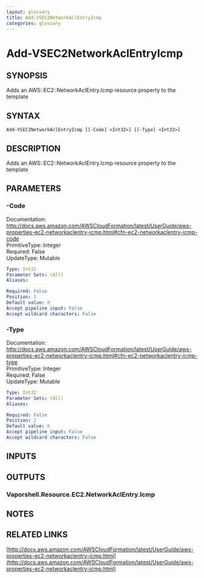 ```yaml
---
layout: glossary
title: Add-VSEC2NetworkAclEntryIcmp
categories: glossary
---
```


# Add-VSEC2NetworkAclEntryIcmp

## SYNOPSIS
Adds an AWS::EC2::NetworkAclEntry.Icmp resource property to the template

## SYNTAX

```
Add-VSEC2NetworkAclEntryIcmp [[-Code] <Int32>] [[-Type] <Int32>]
```

## DESCRIPTION
Adds an AWS::EC2::NetworkAclEntry.Icmp resource property to the template

## PARAMETERS

### -Code
Documentation: http://docs.aws.amazon.com/AWSCloudFormation/latest/UserGuide/aws-properties-ec2-networkaclentry-icmp.html#cfn-ec2-networkaclentry-icmp-code    
PrimitiveType: Integer    
Required: False    
UpdateType: Mutable

```yaml
Type: Int32
Parameter Sets: (All)
Aliases: 

Required: False
Position: 1
Default value: 0
Accept pipeline input: False
Accept wildcard characters: False
```

### -Type
Documentation: http://docs.aws.amazon.com/AWSCloudFormation/latest/UserGuide/aws-properties-ec2-networkaclentry-icmp.html#cfn-ec2-networkaclentry-icmp-type    
PrimitiveType: Integer    
Required: False    
UpdateType: Mutable

```yaml
Type: Int32
Parameter Sets: (All)
Aliases: 

Required: False
Position: 2
Default value: 0
Accept pipeline input: False
Accept wildcard characters: False
```

## INPUTS

## OUTPUTS

### Vaporshell.Resource.EC2.NetworkAclEntry.Icmp

## NOTES

## RELATED LINKS

[http://docs.aws.amazon.com/AWSCloudFormation/latest/UserGuide/aws-properties-ec2-networkaclentry-icmp.html](http://docs.aws.amazon.com/AWSCloudFormation/latest/UserGuide/aws-properties-ec2-networkaclentry-icmp.html)

